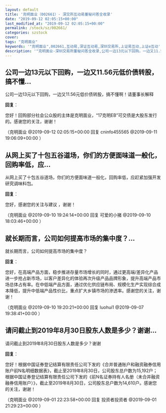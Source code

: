 ```yaml
---
layout: default
title: '克明面业（002661）- 深交所互动易董秘问答全收录'
date: "2019-09-12 02:05:15+00:00"
last_modified_at: "2019-09-12 02:05:15+00:00"
permalink: /stock/sz/002661/
categories: szstock
cover: 
tags: "克明面业"
keywords: '"克明面业",002661,互动易,深证互动易,深圳交易所,上证易互动,上证e互动'
description: '"克明面业-深圳交易所董秘问答全收录,公司一边13元以下回购，一边又11.56元低价债转股，搞不懂啊！请董事长解释"'
---
```


## 公司一边13元以下回购，一边又11.56元低价债转股，搞不懂...

公司一边13元以下回购，一边又11.56元低价债转股，搞不懂啊！请董事长解释

**回复**：

您好！回购部分社会公众股的主体是克明面业，“17克明EB”可交债是大股东发行的。感谢您的关注，谢谢！ 

（克明面业  @2019-09-12 02:05:15+00:00 回复 cninfo455565  @2019-09-11 19:06:09+00:00 ）

## 从网上买了十包五谷道场，你们的方便面味道一般化，回购率低，应...

从网上买了十包五谷道场，你们的方便面味道一般化，回购率低，应赶紧加强开发研究调味料包。

**回复**：

您好，感谢您的关注与建议 ，谢谢！ 

（克明面业  @2019-09-10 19:24:14+00:00 回复 可爱的小猪  @2019-09-10 18:03:46+00:00 ）

## 就长期而言，公司如何提高市场的集中度？...

就长期而言，公司如何提高市场的集中度？

**回复**：

您好，在高端产品方面，稳步推进存量市场增长的同时，通过更高端/差异化产品进一步抢占新市场，以客户差异化的体验再次升级产品品牌形象，提升高端产品市场总体占有率。在中低端产品方面，通过优化供应链布局、规模化生产实现综合成本降低，提升中低端产品性价比，重点扩大乡镇市场的渗透率。感谢您的关注，谢谢！ 

（克明面业  @2019-09-10 19:20:21+00:00 回复 luohui1  @2019-09-07 19:38:41+00:00 ）

## 请问截止到2019年8月30日股东人数是多少？谢谢...

请问截止到2019年8月30日股东人数是多少？谢谢

**回复**：

您好！根据中国证券登记结算有限责任公司下发的《合并普通账户和融资融券信用账户前N名明细数据表》，截止至2019年8月30日，公司股东总户数为15,192户；根据中国证券登记结算有限责任公司下发的《前N名证券持有人名册（未合并融资融券信用账户）》，截止至2019年8月30日，公司股东总户数为14,610户。感谢您的关注，谢谢！ 

（克明面业  @2019-09-01 22:23:58+00:00 回复 投资者投资者  @2019-09-01 21:29:23+00:00 ）

